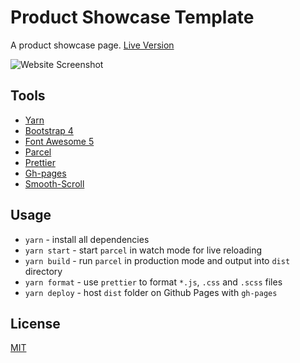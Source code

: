 # Product Showcase Template

<p>A product showcase page. <a href="https://azdanov.github.io/product-showcase-template/">Live Version</a></p>

![Website Screenshot](https://user-images.githubusercontent.com/6123841/43707400-a9633060-9970-11e8-8e69-3a34e2e0d132.png)

## Tools

* [Yarn](https://yarnpkg.com/en/)
* [Bootstrap 4](https://github.com/twbs/bootstrap)
* [Font Awesome 5](https://github.com/FortAwesome/Font-Awesome)
* [Parcel](https://parceljs.org/)
* [Prettier](https://prettier.io/)
* [Gh-pages](https://github.com/tschaub/gh-pages/)
* [Smooth-Scroll](https://www.jqueryscript.net/menu/jQuery-Plugin-Fixed-Bootstrap-4-Nav-Smooth-Scroll-navbar-fixed-js.html)

## Usage

* `yarn` - install all dependencies
* `yarn start` - start `parcel` in watch mode for live reloading
* `yarn build` - run `parcel` in production mode and output into `dist` directory
* `yarn format` - use `prettier` to format `*.js`, `.css` and `.scss` files
* `yarn deploy` - host `dist` folder on Github Pages with `gh-pages`

## License

[MIT](./LICENSE)
